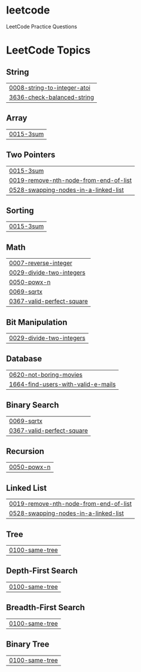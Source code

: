 # leetcode
LeetCode Practice Questions

<!---LeetCode Topics Start-->
# LeetCode Topics
## String
|  |
| ------- |
| [0008-string-to-integer-atoi](https://github.com/Zaeem2141/leetcode/tree/master/0008-string-to-integer-atoi) |
| [3636-check-balanced-string](https://github.com/Zaeem2141/leetcode/tree/master/3636-check-balanced-string) |
## Array
|  |
| ------- |
| [0015-3sum](https://github.com/Zaeem2141/leetcode/tree/master/0015-3sum) |
## Two Pointers
|  |
| ------- |
| [0015-3sum](https://github.com/Zaeem2141/leetcode/tree/master/0015-3sum) |
| [0019-remove-nth-node-from-end-of-list](https://github.com/Zaeem2141/leetcode/tree/master/0019-remove-nth-node-from-end-of-list) |
| [0528-swapping-nodes-in-a-linked-list](https://github.com/Zaeem2141/leetcode/tree/master/0528-swapping-nodes-in-a-linked-list) |
## Sorting
|  |
| ------- |
| [0015-3sum](https://github.com/Zaeem2141/leetcode/tree/master/0015-3sum) |
## Math
|  |
| ------- |
| [0007-reverse-integer](https://github.com/Zaeem2141/leetcode/tree/master/0007-reverse-integer) |
| [0029-divide-two-integers](https://github.com/Zaeem2141/leetcode/tree/master/0029-divide-two-integers) |
| [0050-powx-n](https://github.com/Zaeem2141/leetcode/tree/master/0050-powx-n) |
| [0069-sqrtx](https://github.com/Zaeem2141/leetcode/tree/master/0069-sqrtx) |
| [0367-valid-perfect-square](https://github.com/Zaeem2141/leetcode/tree/master/0367-valid-perfect-square) |
## Bit Manipulation
|  |
| ------- |
| [0029-divide-two-integers](https://github.com/Zaeem2141/leetcode/tree/master/0029-divide-two-integers) |
## Database
|  |
| ------- |
| [0620-not-boring-movies](https://github.com/Zaeem2141/leetcode/tree/master/0620-not-boring-movies) |
| [1664-find-users-with-valid-e-mails](https://github.com/Zaeem2141/leetcode/tree/master/1664-find-users-with-valid-e-mails) |
## Binary Search
|  |
| ------- |
| [0069-sqrtx](https://github.com/Zaeem2141/leetcode/tree/master/0069-sqrtx) |
| [0367-valid-perfect-square](https://github.com/Zaeem2141/leetcode/tree/master/0367-valid-perfect-square) |
## Recursion
|  |
| ------- |
| [0050-powx-n](https://github.com/Zaeem2141/leetcode/tree/master/0050-powx-n) |
## Linked List
|  |
| ------- |
| [0019-remove-nth-node-from-end-of-list](https://github.com/Zaeem2141/leetcode/tree/master/0019-remove-nth-node-from-end-of-list) |
| [0528-swapping-nodes-in-a-linked-list](https://github.com/Zaeem2141/leetcode/tree/master/0528-swapping-nodes-in-a-linked-list) |
## Tree
|  |
| ------- |
| [0100-same-tree](https://github.com/Zaeem2141/leetcode/tree/master/0100-same-tree) |
## Depth-First Search
|  |
| ------- |
| [0100-same-tree](https://github.com/Zaeem2141/leetcode/tree/master/0100-same-tree) |
## Breadth-First Search
|  |
| ------- |
| [0100-same-tree](https://github.com/Zaeem2141/leetcode/tree/master/0100-same-tree) |
## Binary Tree
|  |
| ------- |
| [0100-same-tree](https://github.com/Zaeem2141/leetcode/tree/master/0100-same-tree) |
<!---LeetCode Topics End-->